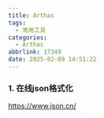 ```yaml
---
title: Arthas
tags:
  - 常用工具
categories:
  - Arthas
abbrlink: 17349
date: 2025-02-09 14:51:22
---
```


### 1. 在线json格式化
https://www.json.cn/